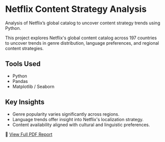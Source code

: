 # Netflix Content Strategy Analysis
Analysis of Netflix’s global catalog to uncover content strategy trends using Python.

This project explores Netflix's global content catalog across 197 countries to uncover trends in genre distribution, language preferences, and regional content strategies.

## Tools Used
- Python
- Pandas
- Matplotlib / Seaborn

## Key Insights
- Genre popularity varies significantly across regions.
- Language trends offer insight into Netflix's localization strategy.
- Content availability aligned with cultural and linguistic preferences.

📄 [View Full PDF Report](./Netflix_-_Business_Case.pdf)

